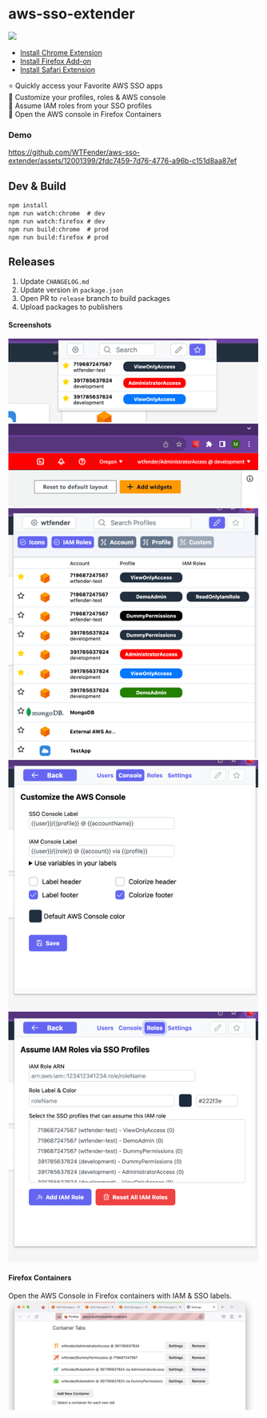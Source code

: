 # aws-sso-extender

[![](https://github.com/WTFender/aws-sso-extender/actions/workflows/codeql.yml/badge.svg?event=push)](https://github.com/WTFender/aws-sso-extender/actions/workflows/codeql.yml)

- [Install Chrome Extension](https://chrome.google.com/webstore/detail/aws-sso-extender/pojoaiboolahdaedebpjgnllehpofkep)
- [Install Firefox Add-on](https://addons.mozilla.org/en-US/firefox/addon/aws-sso-extender/)
- [Install Safari Extension](https://apps.apple.com/us/app/aws-sso-extender/id6450935274)

⭐ Quickly access your Favorite AWS SSO apps  
🎨 Customize your profiles, roles & AWS console  
🔑 Assume IAM roles from your SSO profiles  
🦊 Open the AWS console in Firefox Containers  

### Demo

https://github.com/WTFender/aws-sso-extender/assets/12001399/2fdc7459-7d76-4776-a96b-c151d8aa87ef

## Dev & Build
```
npm install
npm run watch:chrome  # dev
npm run watch:firefox # dev
npm run build:chrome  # prod
npm run build:firefox # prod
```
## Releases
1. Update `CHANGELOG.md`
2. Update version in `package.json`
3. Open PR to `release` branch to build packages
4. Upload packages to publishers

#### Screenshots
<img src="./docs/img/faves.png" width="500">
<img src="./docs/img/console.png" width="500">
<img src="./docs/img/edit.png" width="500">
<img src="./docs/img/console-settings.png" width="500">
<img src="./docs/img/roles.png" width="500">

#### Firefox Containers
Open the AWS Console in Firefox containers with IAM & SSO labels.  
<img src="./img/ff-containers.png" width="500">
